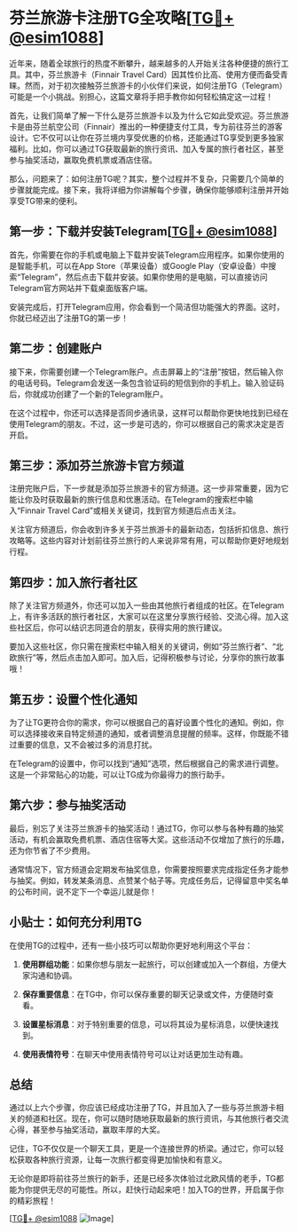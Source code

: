 # 芬兰旅游卡注册TG全攻略[[TG💪+ @esim1088](https://t.me/s/esim1088)]

近年来，随着全球旅行的热度不断攀升，越来越多的人开始关注各种便捷的旅行工具。其中，芬兰旅游卡（Finnair Travel Card）因其性价比高、使用方便而备受青睐。然而，对于初次接触芬兰旅游卡的小伙伴们来说，如何注册TG（Telegram）可能是一个小挑战。别担心，这篇文章将手把手教你如何轻松搞定这一过程！

首先，让我们简单了解一下什么是芬兰旅游卡以及为什么它如此受欢迎。芬兰旅游卡是由芬兰航空公司（Finnair）推出的一种便捷支付工具，专为前往芬兰的游客设计。它不仅可以让你在芬兰境内享受优惠的价格，还能通过TG享受到更多独家福利。比如，你可以通过TG获取最新的旅行资讯、加入专属的旅行者社区，甚至参与抽奖活动，赢取免费机票或酒店住宿。

那么，问题来了：如何注册TG呢？其实，整个过程并不复杂，只需要几个简单的步骤就能完成。接下来，我将详细为你讲解每个步骤，确保你能够顺利注册并开始享受TG带来的便利。

## 第一步：下载并安装Telegram[[TG💪+ @esim1088](https://t.me/s/esim1088)]

首先，你需要在你的手机或电脑上下载并安装Telegram应用程序。如果你使用的是智能手机，可以在App Store（苹果设备）或Google Play（安卓设备）中搜索“Telegram”，然后点击下载并安装。如果你使用的是电脑，可以直接访问Telegram官方网站并下载桌面版客户端。

安装完成后，打开Telegram应用，你会看到一个简洁但功能强大的界面。这时，你就已经迈出了注册TG的第一步！

## 第二步：创建账户

接下来，你需要创建一个Telegram账户。点击屏幕上的“注册”按钮，然后输入你的电话号码。Telegram会发送一条包含验证码的短信到你的手机上。输入验证码后，你就成功创建了一个新的Telegram账户。

在这个过程中，你还可以选择是否同步通讯录，这样可以帮助你更快地找到已经在使用Telegram的朋友。不过，这一步是可选的，你可以根据自己的需求决定是否开启。

## 第三步：添加芬兰旅游卡官方频道

注册完账户后，下一步就是添加芬兰旅游卡的官方频道。这一步非常重要，因为它能让你及时获取最新的旅行信息和优惠活动。在Telegram的搜索栏中输入“Finnair Travel Card”或相关关键词，找到官方频道后点击关注。

关注官方频道后，你会收到许多关于芬兰旅游卡的最新动态，包括折扣信息、旅行攻略等。这些内容对计划前往芬兰旅行的人来说非常有用，可以帮助你更好地规划行程。

## 第四步：加入旅行者社区

除了关注官方频道外，你还可以加入一些由其他旅行者组成的社区。在Telegram上，有许多活跃的旅行者社区，大家可以在这里分享旅行经验、交流心得。加入这些社区后，你可以结识志同道合的朋友，获得实用的旅行建议。

要加入这些社区，你只需在搜索栏中输入相关的关键词，例如“芬兰旅行者”、“北欧旅行”等，然后点击加入即可。加入后，记得积极参与讨论，分享你的旅行故事哦！

## 第五步：设置个性化通知

为了让TG更符合你的需求，你可以根据自己的喜好设置个性化的通知。例如，你可以选择接收来自特定频道的通知，或者调整消息提醒的频率。这样，你既能不错过重要的信息，又不会被过多的消息打扰。

在Telegram的设置中，你可以找到“通知”选项，然后根据自己的需求进行调整。这是一个非常贴心的功能，可以让TG成为你最得力的旅行助手。

## 第六步：参与抽奖活动

最后，别忘了关注芬兰旅游卡的抽奖活动！通过TG，你可以参与各种有趣的抽奖活动，有机会赢取免费机票、酒店住宿等大奖。这些活动不仅增加了旅行的乐趣，还为你节省了不少费用。

通常情况下，官方频道会定期发布抽奖信息，你需要按照要求完成指定任务才能参与抽奖。例如，转发某条消息、点赞某个帖子等。完成任务后，记得留意中奖名单的公布时间，说不定下一个幸运儿就是你！

## 小贴士：如何充分利用TG

在使用TG的过程中，还有一些小技巧可以帮助你更好地利用这个平台：

1. **使用群组功能**：如果你想与朋友一起旅行，可以创建或加入一个群组，方便大家沟通和协调。
   
2. **保存重要信息**：在TG中，你可以保存重要的聊天记录或文件，方便随时查看。
   
3. **设置星标消息**：对于特别重要的信息，可以将其设为星标消息，以便快速找到。

4. **使用表情符号**：在聊天中使用表情符号可以让对话更加生动有趣。

## 总结

通过以上六个步骤，你应该已经成功注册了TG，并且加入了一些与芬兰旅游卡相关的频道和社区。现在，你可以随时随地获取最新的旅行资讯，与其他旅行者交流心得，甚至参与抽奖活动，赢取丰厚的大奖。

记住，TG不仅仅是一个聊天工具，更是一个连接世界的桥梁。通过它，你可以轻松获取各种旅行资源，让每一次旅行都变得更加愉快和有意义。

无论你是即将前往芬兰旅行的新手，还是已经多次体验过北欧风情的老手，TG都能为你提供无尽的可能性。所以，赶快行动起来吧！加入TG的世界，开启属于你的精彩旅程！

[[TG💪+ @esim1088](https://t.me/s/esim1088) ![Image](https://i.postimg.cc/4NQfJmqS/Snipaste-2025-05-13-00-14-12.png)]